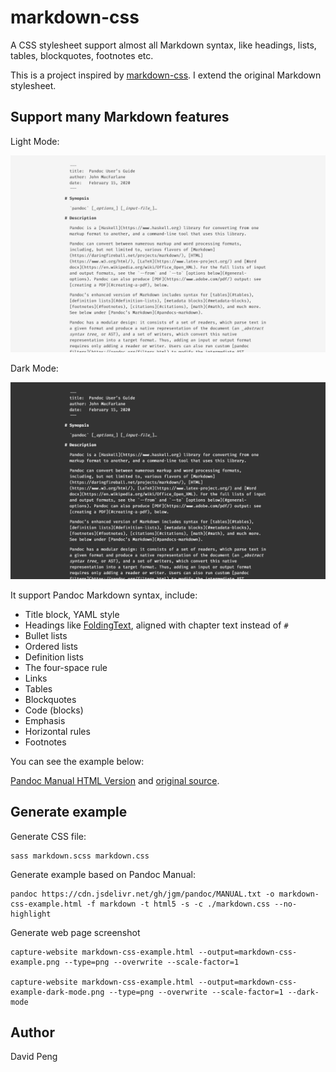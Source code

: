 # markdown-css

A CSS stylesheet support almost all Markdown syntax, like headings, lists, tables, blockquotes, footnotes etc.

This is a project inspired by [markdown-css](https://github.com/mrcoles/markdown-css). I extend the original Markdown stylesheet.

## Support many Markdown features

Light Mode:

![Screenshots: Pandoc Manual](./markdown-css-example.png)

Dark Mode:

![Screenshots: Pandoc Manual](./markdown-css-example-dark-mode.png)

It support Pandoc Markdown syntax, include:

- Title block, YAML style
- Headings like [FoldingText](http://www.foldingtext.com/), aligned with chapter text instead of `#`
- Bullet lists
- Ordered lists
- Definition lists
- The four-space rule
- Links
- Tables
- Blockquotes
- Code (blocks)
- Emphasis
- Horizontal rules
- Footnotes

You can see the example below:

[Pandoc Manual HTML Version](http://www.pengdaiwu.com/assets/file/markdown-css-example.html) and [original source](https://cdn.jsdelivr.net/gh/jgm/pandoc/MANUAL.txt).

## Generate example

Generate CSS file:

    sass markdown.scss markdown.css

Generate example based on Pandoc Manual:

    pandoc https://cdn.jsdelivr.net/gh/jgm/pandoc/MANUAL.txt -o markdown-css-example.html -f markdown -t html5 -s -c ./markdown.css --no-highlight

Generate web page screenshot

    capture-website markdown-css-example.html --output=markdown-css-example.png --type=png --overwrite --scale-factor=1

    capture-website markdown-css-example.html --output=markdown-css-example-dark-mode.png --type=png --overwrite --scale-factor=1 --dark-mode

## Author

David Peng
